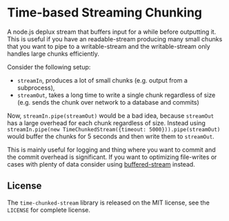 Time-based Streaming Chunking
=============================

A node.js deplux stream that buffers input for a while before outputting it.
This is useful if you have an readable-stream producing many small chunks that
you want to pipe to a writable-stream and the writable-stream only handles large
chunks efficiently.

Consider the following setup:
  * `streamIn`, produces a lot of small chunks (e.g. output from a subprocess),
  * `streamOut`, takes a long time to write a single chunk regardless of size
    (e.g. sends the chunk over network to a database and commits)

Now, `streamIn.pipe(streamOut)` would be a bad idea, because `streamOut` has a
large overhead for each chunk regardless of size. Instead using
`streamIn.pipe(new TimeChunkedStream({timeout: 5000})).pipe(streamOut)` would
buffer the chunks for 5 seconds and then write them to `streamOut`.

This is mainly useful for logging and thing where you want to commit and the
commit overhead is significant. If you want to optimizing file-writes or cases
with plenty of data consider using
[buffered-stream](https://www.npmjs.org/package/buffered-stream) instead.

License
-------
The `time-chunked-stream` library is released on the MIT license, see the
`LICENSE` for complete license.
